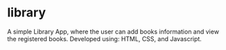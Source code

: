 # library
A simple Library App, where the user can add books information and view the registered books. Developed using: HTML, CSS, and Javascript. 
